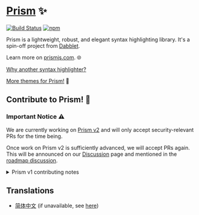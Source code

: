 # [Prism](https://prismjs.com/) ✨

[![Build Status](https://github.com/PrismJS/prism/workflows/CI/badge.svg)](https://github.com/PrismJS/prism/actions)
[![npm](https://img.shields.io/npm/dw/prismjs.svg)](https://www.npmjs.com/package/prismjs)

Prism is a lightweight, robust, and elegant syntax highlighting library. It's a spin-off project from [Dabblet](https://dabblet.com/).

Learn more on [prismjs.com](https://prismjs.com/). 🌐

[Why another syntax highlighter?](https://lea.verou.me/2012/07/introducing-prism-an-awesome-new-syntax-highlighter/#more-1841)

[More themes for Prism!](https://github.com/PrismJS/prism-themes) 🎨

## Contribute to Prism! 🤝

### **Important Notice** ⚠️

We are currently working on [Prism v2](https://github.com/PrismJS/prism/discussions/3531) and will only accept security-relevant PRs for the time being.

Once work on Prism v2 is sufficiently advanced, we will accept PRs again. This will be announced on our [Discussion](https://github.com/PrismJS/prism/discussions) page and mentioned in the [roadmap discussion](https://github.com/PrismJS/prism/discussions/3531).

<details>
<summary>Prism v1 contributing notes </summary>

Prism depends on community contributions to expand and cover a wider array of use cases. If you like it, consider giving back by sending a pull request. Here are a few tips:

- **Read the Documentation** 📚: Familiarize yourself with the [extending documentation](https://prismjs.com/extending.html). Prism is designed to be extensible.
- **File Modifications** 📝: Do not edit `prism.js`; it's the version used by the Prism website and is built automatically. Limit your changes to the unminified files in the `components/` folder. All minified files are generated by our build system (see below).
- **Install Dependencies** ⚙️: Use `npm ci` to install Prism's dependencies. Avoid `npm install`, as it may lead to non-deterministic builds.
- **Build System** 🛠️: The build system uses [gulp](https://github.com/gulpjs/gulp) to minify files and build `prism.js`. 
After installing dependencies, run:
```
  npm run build
```
- **Code Conventions** 🎨: Follow the existing code conventions. For instance, use tabs for indentation and spaces for alignment.

- **PR Size** 📏: Aim for smaller PRs to make merging easier. Large PRs may take longer to review and can complicate the merging process.

- **Language Definitions**🌍: If you contribute a new language definition, you will handle any related bug reports. Ensure to add your new definition to components.json and rebuild Prism.

- **Testing** 🔍: Add tests for new languages and examples in the examples/ folder.

- **Theming** 🎨: To add a new theme, visit prism-themes.

## Documentation for Contributors
To help you get started, here are step-by-step instructions for setting up the build environment and contributing:

### Set Up the Environment 🌱:
Ensure you have Node.js (version 10.x or higher) and npm (version 6.x or higher) installed.

**Clone the Repository** 📥:
```
git clone https://github.com/PrismJS/prism.git
cd prism
```
**Install Dependencies** ⚙️:
```
npm ci
```
**Run the Build Process** ⚡: 
To watch for changes and automatically build files, run:
```
npm run build
```
For continuous development, you can also use:
```
gulp watch
```
### ***Submitting a Pull Request*** 💌:
Ensure your changes are tested and well-documented.
Submit a PR with a clear description of what your changes do.
Thank you so much for contributing!! 🙌

### Security Information 🔒:
For details on vulnerabilities and how to report them, please refer to the [SECURITY.md](SECURITY.md).

### Maintainers Information 👥:
For information about the maintainers and how to contact them, check the [MAINTAINERS.md](MAINTAINERS.md).

### Software requirements

Prism will run on [almost any browser](https://prismjs.com/#features-full) and Node.js version but you need the following software to contribute:

- Node.js >= 10.x
- npm >= 6.x

</details>

## Translations

* [简体中文](https://www.awesomes.cn/repo/PrismJS/prism) (if unavailable, see [here](https://deepmind.t-salon.cc/article/113))